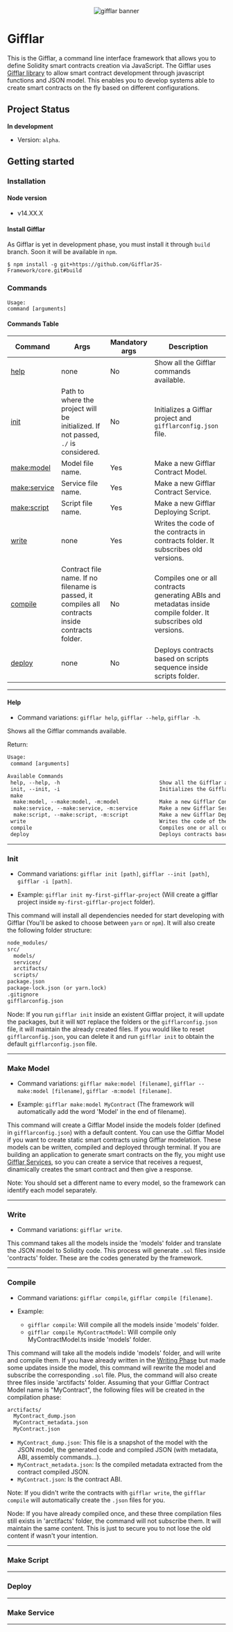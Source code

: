 <div align="center">
    <img src="https://i.imgur.com/mwbuYqE.png" alt="gifflar banner"/>
</div>

# Gifflar

This is the Gifflar, a command line interface framework that allows you to define Solidity smart contracts creation via JavaScript. The Gifflar uses [Gifflar library](https://github.com/GifflarJS-Framework/gifflar-library) to allow smart contract development through javascript functions and JSON model. This enables you to develop systems able to create smart contracts on the fly based on different configurations.

## Project Status

**In development**

- Version: `alpha`.

## Getting started

### Installation

#### Node version

- v14.XX.X

#### Install Gifflar

As Gifflar is yet in development phase, you must install it through `build` branch. Soon it will be available in `npm`.

```
$ npm install -g git+https://github.com/GifflarJS-Framework/core.git#build
```

### Commands

```
Usage:
command [arguments]
```

#### Commands Table

| Command                       | Args                                                                                             | Mandatory args | Description                                                                                                    |
| ----------------------------- | ------------------------------------------------------------------------------------------------ | -------------- | -------------------------------------------------------------------------------------------------------------- |
| [help](#help)                 | none                                                                                             | No             | Show all the Gifflar commands available.                                                                       |
| [init](#init)                 | Path to where the project will be initialized. If not passed, `./` is considered.                | No             | Initializes a Gifflar project and `gifflarconfig.json` file.                                                   |
| [make:model](#make-model)     | Model file name.                                                                                 | Yes            | Make a new Gifflar Contract Model.                                                                             |
| [make:service](#make-service) | Service file name.                                                                               | Yes            | Make a new Gifflar Contract Service.                                                                           |
| [make:script](#make-script)   | Script file name.                                                                                | Yes            | Make a new Gifflar Deploying Script.                                                                           |
| [write](#write)               | none                                                                                             | Yes            | Writes the code of the contracts in contracts folder. It subscribes old versions.                              |
| [compile](#compile)           | Contract file name. If no filename is passed, it compiles all contracts inside contracts folder. | No             | Compiles one or all contracts generating ABIs and metadatas inside compile folder. It subscribes old versions. |
| [deploy](#deploy)             | none                                                                                             | No             | Deploys contracts based on scripts sequence inside scripts folder.                                             |

---

#### Help

- Command variations: `gifflar help`, `gifflar --help`, `gifflar -h`.

Shows all the Gifflar commands available.

Return:

```txt
Usage:
 command [arguments]

Available Commands
 help, --help, -h                                Show all the Gifflar available commands.
 init, --init, -i                                Initializes the Gifflar configuration file.
 make
  make:model, --make:model, -m:model             Make a new Gifflar Contract Model. Required a file name as argument.
  make:service, --make:service, -m:service       Make a new Gifflar Service. Required a file name as argument.
  make:script, --make:script, -m:script          Make a new Gifflar Deploying Script. Required a file name as argument.
 write                                           Writes the code of the contracts in contracts folder. It subscribes old versions.
 compile                                         Compiles one or all contracts generating ABIs and metadatas. Writes the codes if no .sol were found. It subscribes old versions.
 deploy                                          Deploys contracts based on scripts inside scripts folder.
```

---

### Init

- Command variations: `gifflar init [path]`, `gifflar --init [path]`, `gifflar -i [path]`.

- Example: `gifflar init my-first-gifflar-project` (Will create a gifflar project inside `my-first-gifflar-project` folder).

This command will install all dependencies needed for start developing with Gifflar (You'll be asked to choose between `yarn` or `npm`). It will also create the following folder structure:

```txt
node_modules/
src/
  models/
  services/
  arctifacts/
  scripts/
package.json
package-lock.json (or yarn.lock)
.gitignore
gifflarconfig.json
```

Node: If you run `gifflar init` inside an existent Gifflar project, it will update the packages, but it will `NOT` replace the folders or the `gifflarconfig.json` file, it will maintain the already created files. If you would like to reset `gifflarconfig.json`, you can delete it and run `gifflar init` to obtain the default `gifflarconfig.json` file.

---

### Make Model

- Command variations: `gifflar make:model [filename]`, `gifflar --make:model [filename]`, `gifflar -m:model [filename]`.

- Example: `gifflar make:model MyContract` (The framework will automatically add the word 'Model' in the end of filename).

This command will create a Gifflar Model inside the models folder (defined in `gifflarconfig.json`) with a default content. You can use the Gifflar Model if you want to create static smart contracts using Gifflar modelation. These models can be written, compiled and deployed through terminal. If you are building an application to generate smart contracts on the fly, you might use [Gifflar Services](#make-service), so you can create a service that receives a request, dinamically creates the smart contract and then give a response.

Note: You should set a different name to every model, so the framework can identify each model separately.

---

### Write

- Command variations: `gifflar write`.

This command takes all the models inside the 'models' folder and translate the JSON model to Solidity code. This process will generate `.sol` files inside 'contracts' folder. These are the codes generated by the framework.

---

### Compile

- Command variations: `gifflar compile`, `gifflar compile [filename]`.

- Example:
  - `gifflar compile`: Will compile all the models inside 'models' folder.
  - `gifflar compile MyContractModel`: Will compile only MyContractModel.ts inside 'models' folder.

This command will take all the models indide 'models' folder, and will write and compile them. If you have already written in the [Writing Phase](#write) but made some updates inside the model, this command will rewrite the model and subscribe the corresponding `.sol` file. Plus, the command will also create three files inside 'arctifacts' folder. Assuming that your Gifflar Contract Model name is "MyContract", the following files will be created in the compilation phase:

```txt
arctifacts/
  MyContract_dump.json
  MyContract_metadata.json
  MyContract.json
```

- `MyContract_dump.json`: This file is a snapshot of the model with the JSON model, the generated code and compiled JSON (with metadata, ABI, assembly commands...).
- `MyContract_metadata.json`: Is the compiled metadata extracted from the contract compiled JSON.
- `MyContract.json`: Is the contract ABI.

Note: If you didn't write the contracts with `gifflar write`, the `gifflar compile` will automatically create the `.json` files for you.

Node: If you have already compiled once, and these three compilation files still exists in 'arctifacts' folder, the command will not subscribe them. It will maintain the same content. This is just to secure you to not lose the old content if wasn't your intention.

---

### Make Script

---

### Deploy

---

### Make Service

---
